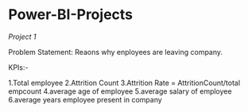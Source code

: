 # Power-BI-Projects

*Project 1*

Problem Statement: Reaons why enployees are leaving company.

KPIs:-

1.Total employee
2.Attrition Count
3.Attrition Rate = AttritionCount/total empcount
4.average age of employee
5.average salary of employee
6.average years employee present in company
